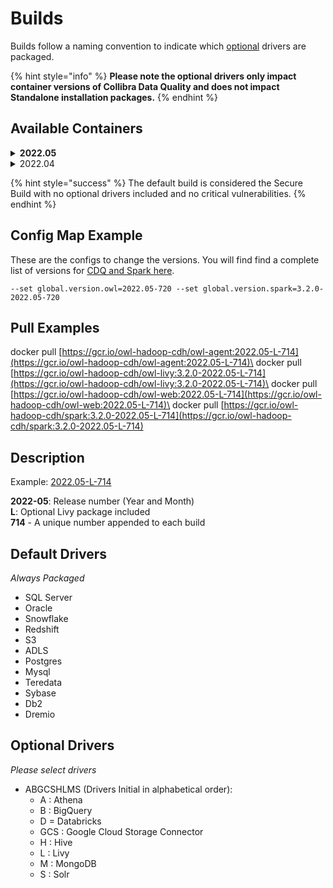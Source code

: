 # Builds

Builds follow a naming convention to indicate which [optional](builds.md#optional-drivers) drivers are packaged. &#x20;

{% hint style="info" %}
**Please note the optional drivers only impact container versions of Collibra Data Quality and does not impact Standalone installation packages.**
{% endhint %}

## **Available Containers**

<details>

<summary><strong>2022.05</strong></summary>

#### Collibra Data Quality

* 2022.05-L-714
* 2022.05-AL-715
* 2022.05-H-716
* 2022.05-AHM-717
* 2022.05-ABGCSHMS-719
* 2022.05-D-721
* 2022.05-AD-723
* 2022-05-BDG-751
* 2022.05.2-L-737
* 2022.05.2.AHM-738
* 2022.05.2.HM-739
* 2022.05.2-H-740

#### Spark

* 3.2.0-2022.05-L-714
* 3.2.0-2022.05-AL-715
* 3.2.0-2022.05-H-716
* 3.2.0-2022.05-AHM-717
* 3.2.0-2022.05-ABGCSHMS-719
* 3.2.0-2022.05-D-721
* 3.2.0-2022.05-AD-723
* 3.2.0.2022.05-BDG-751
* 3.2.0-2022.05.2-L-737
* 3.2.0-2022.05.2-AHM-738
* 3.2.0-2022.05.2-HM-739
* 3.2.0-2022.05.2-H-740

</details>

<details>

<summary>2022.04</summary>

**Collibra Data Quality**

* 2022.04-L-303&#x20;
* 2022.04-AL-302&#x20;
* 2022.04-296&#x20;
* 2022.04-A-295&#x20;
* 2022.04-ALL-294 2
* 022.04-ABHGCSGCRS-291

**Spark**

* 3.2.0-2022.04-L-303&#x20;
* 3.2.0-2022.04-AL-302&#x20;
* 3.2.0-2022.04-296&#x20;
* 3.2.0-2022.04-A-295&#x20;
* 3.2.0-2022.04-ALL-294&#x20;
* 3.2.0-2022.04-ABHGCSGCRS-291

</details>

{% hint style="success" %}
The default build is considered the Secure Build with no optional drivers included and no critical vulnerabilities.
{% endhint %}

## Config Map Example

These are the configs to change the versions. You will find find a complete list of versions for [CDQ and Spark here](https://dq-docs.collibra.com/builds#available-containers).

```
--set global.version.owl=2022.05-720 --set global.version.spark=3.2.0-2022.05-720
```

## Pull Examples

docker pull [https://gcr.io/owl-hadoop-cdh/owl-agent:2022.05-L-714](https://gcr.io/owl-hadoop-cdh/owl-agent:2022.05-L-714)\
docker pull [https://gcr.io/owl-hadoop-cdh/owl-livy:3.2.0-2022.05-L-714](https://gcr.io/owl-hadoop-cdh/owl-livy:3.2.0-2022.05-L-714)\
docker pull [https://gcr.io/owl-hadoop-cdh/owl-web:2022.05-L-714](https://gcr.io/owl-hadoop-cdh/owl-web:2022.05-L-714)\
docker pull [https://gcr.io/owl-hadoop-cdh/spark:3.2.0-2022.05-L-714](https://gcr.io/owl-hadoop-cdh/spark:3.2.0-2022.05-L-714)

## **Description**

Example: [2022.05-L-714](https://gcr.io/owl-hadoop-cdh/owl-agent:2022.05-L-714)

**2022-05**: Release number (Year and Month)\
**L**: Optional Livy package included\
**714** - A unique number appended to each build

## **Default Drivers**&#x20;

_Always Packaged_

* SQL Server
* Oracle
* Snowflake
* Redshift
* S3
* ADLS
* Postgres
* Mysql
* Teredata
* Sybase
* Db2
* Dremio

## **Optional Drivers**

_Please select drivers_

* ABGCSHLMS (Drivers Initial in alphabetical order):
  * A : Athena
  * B : BigQuery
  * D = Databricks
  * GCS : Google Cloud Storage Connector
  * H : Hive
  * L : Livy
  * M : MongoDB
  * S : Solr
